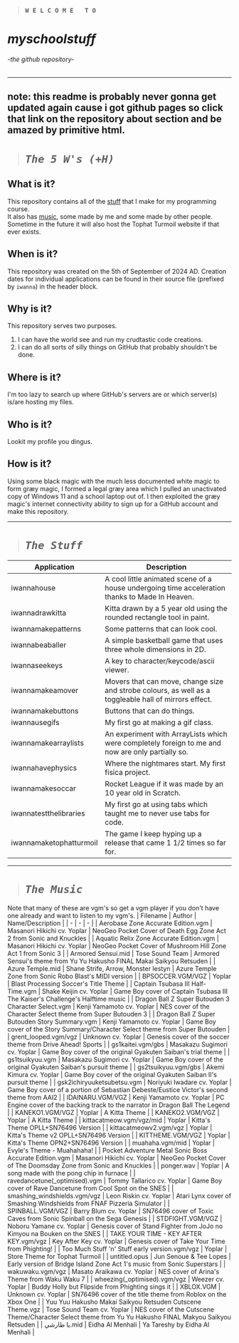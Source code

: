 > ### `W E L C O M E   T O`
# *myschoolstuff*
###### -the github repository-
---
note: this readme is probably never gonna get updated again cause i got github pages so click that link on the repository about section and be amazed by primitive html.
---
> # ***`The 5 W's (+H)`***
## What is it?
This repository contains all of the [stuff](#the-stuff) that I make for my programming course.  
It also has [music](#the-music), some made by me and some made by other people.
Sometime in the future it will also host the Tophat Turmoil website if that ever exists.
## When is it?
This repository was created on the 5th of September of 2024 AD. Creation dates for individual applications can be found in their source file (prefixed by `iwanna`) in the header block.
## Why is it?
This repository serves two purposes.
1. I can have the world see and run my crudtastic code creations.
2. I can do all sorts of silly things on GitHub that probably shouldn't be done.
## Where is it?
I'm too lazy to search up where GitHub's servers are or which server(s) is/are hosting my files.
## Who is it?
Lookit my profile you dingus.
## How is it?
Using some black magic with the much less documented white magic to form græy magic, I formed a legal græy area which I pulled an unactivated copy of Windows 11 and a school laptop out of. I then exploited the græy magic's internet connectivity ability to sign up for a GitHub account and make this repository.

---
> # ***`The Stuff`***
| Application | Description |
|-|-|
| iwannahouse | A cool little animated scene of a house undergoing time acceleration thanks to Made In Heaven. |
| iwannadrawkitta | Kitta drawn by a 5 year old using the rounded rectangle tool in paint. |
| iwannamakepatterns | Some patterns that can look cool.|
| iwannabeaballer | A simple basketball game that uses three whole dimensions in 2D. |
| iwannaseekeys | A key to character/keycode/ascii viewer. |
| iwannamakeamover | Movers that can move, change size and strobe colours, as well as a toggleable hall of mirrors effect. |
| iwannamakebuttons | Buttons that can do things. |
| iwannausegifs | My first go at making a gif class. |
| iwannamakearraylists | An experiment with ArrayLists which were completely foreign to me and now are only partially so. |
| iwannahavephysics | Where the nightmares start. My first fisica project. |
| iwannamakesoccar | Rocket League if it was made by an 10 year old in Scratch. |
| iwannatestthelibraries | My first go at using tabs which taught me to never use tabs for code. |
| iwannamaketophatturmoil | The game I keep hyping up a release that came 1 1/2 times so far for. |

---
> # ***`The Music`***
Note that many of these are vgm's so get a vgm player if you don't have one already and want to listen to my vgm's.
| Filename | Author | Name/Description |
| - | - | - |
| Aerobase Zone Accurate Edition.vgm | Masanori Hikichi cv. Yoplar | NeoGeo Pocket Cover of Death Egg Zone Act 2 from Sonic and Knuckles |
| Aquatic Relix Zone Accurate Edition.vgm | Masanori Hikichi cv. Yoplar | NeoGeo Pocket Cover of Mushroom Hill Zone Act 1 from Sonic 3 |
| Armored Sensui.mid | Tose Sound Team | Armored Sensui's theme from Yu Yu Hakusho FINAL Makai Saikyou Retsuden |
| Azure Temple.mid | Shane Strife, Arrow, Monster Iestyn | Azure Temple Zone from Sonic Robo Blast's MIDI version |
| BPSOCCER.VGM/VGZ | Yoplar | Blast Processing Soccer's Title Theme |
| Captain Tsubasa III Half-Time.vgm | Shake Keijin cv. Yoplar | Game Boy cover of Captain Tsubasa III The Kaiser's Challenge's Halftime music |
| Dragon Ball Z Super Butouden 3 Character Select.vgm | Kenji Yamamoto cv. Yoplar | NES cover of the Character Select theme from Super Butouden 3 |
| Dragon Ball Z Super Butouden Story Summary.vgm | Kenji Yamamoto cv. Yoplar | Game Boy cover of the Story Summary/Character Select theme from Super Butouden |
| grent_looped.vgm/vgz | Unknown cv. Yoplar | Genesis cover of the soccer theme from Drive Ahead! Sports |
| gs1kaitei.vgm/gbs | Masakazu Sugimori cv. Yoplar | Game Boy cover of the original Gyakuten Saiban's trial theme |
| gs1tsuikyuu.vgm | Masakazu Sugimori cv. Yoplar | Game Boy cover of the original Gyakuten Saiban's pursuit theme |
| gs2tsuikyuu.vgm/gbs | Akemi Kimura cv. Yoplar | Game Boy cover of the original Gyakuten Saiban II's pursuit theme |
| gsk2ichiryuuketsubetsu.vgm | Noriyuki Iwadare cv. Yoplar | Game Boy cover of a portion of Sebastian Debeste/Eustice Victor's second theme from AAI2 |
| IDAINARU.VGM/VGZ | Kenji Yamamoto cv. Yoplar | PC Engine cover of the backing track to the narrator in Dragon Ball The Legend |
| KANEKO1.VGM/VGZ | Yoplar | A Kitta Theme |
| KANEKO2.VGM/VGZ | Yoplar | A Kitta Theme |
| kittacatmeow.vgm/vgz/mid | Yoplar | Kitta's Theme OPLL+SN76496 Version |
| kittacatmeowv2.vgm/vgz | Yoplar | Kitta's Theme v2 OPLL+SN76496 Version |
| KITTHEME.VGM/VGZ | Yoplar | Kitta's Theme OPN2+SN76496 Version |
| muahaha.vgm/mid | Yoplar | Evyle's Theme - Muahahaha! |
| Pocket Adventure Metal Sonic Boss Accurate Edition.vgm | Masanori Hikichi cv. Yoplar | NeoGeo Pocket Cover of The Doomsday Zone from Sonic and Knuckles |
| ponger.wav | Yoplar | A song made with the pong chip in furnace |
| ravedancetune(_optimised).vgm | Tommy Tallarico cv. Yoplar | Game Boy cover of Rave Dancetune from Cool Spot on the SNES |
| smashing_windshields.vgm/vgz | Leon Riskin cv. Yoplar | Atari Lynx cover of Smashing Windshields from FNAF Pizzeria Simulator |
| SPINBALL.VGM/VGZ | Barry Blum cv. Yoplar | SN76496 cover of Toxic Caves from Sonic Spinball on the Sega Genesis |
| STDFIGHT.VGM/VGZ | Noboru Yamane cv. Yoplar | Genesis cover of Stand Fighter from JoJo no Kimyou na Bouken on the SNES |
| TAKE YOUR TIME - KEY AFTER KEY.vgm/vgz | Key After Key cv. Yoplar | Genesis cover of Take Your Time from Phighting! |
| Too Much Stuff 'n' Stuff early version.vgm/vgz | Yoplar | Store Theme for Tophat Turmoil |
| untitled.opus | Jun Senoue & Tee Lopes | Early version of Bridge Island Zone Act 1's music from Sonic Superstars |
| wakuwaku.vgm/vgz | Masato Araikawa cv. Yoplar | NES cover of Arina's Theme from Waku Waku 7 |
| wheezing(_optimised).vgm/vgz | Weezer cv. Yoplar | Buddy Holly but Flipside from Phighting sings it |
| XBLOX.VGM | Unknown cv. Yoplar | SN76496 cover of the title theme from Roblox on the Xbox One |
| Yuu Yuu Hakusho Makai Saikyou Retsuden Cutscene Theme.vgz | Tose Sound Team cv. Yoplar | NES cover of the Cutscene Theme/Character Select theme from Yu Yu Hakusho FINAL Makyou Saikyou Retsuden |
| يا طارشي.mid | Eidha Al Menhali | Ya Tareshy by Eidha Al Menhali |

